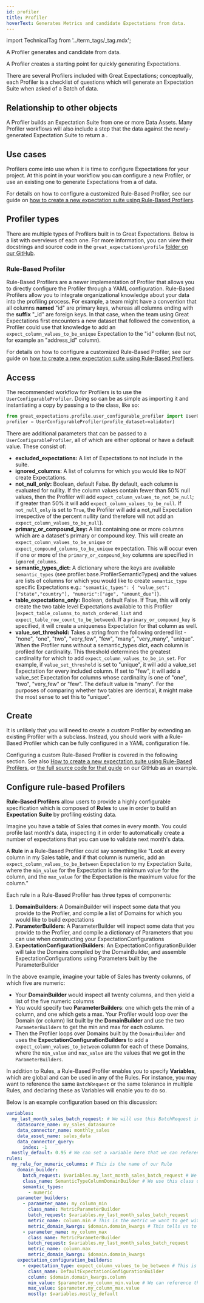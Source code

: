 ```yaml
---
id: profiler
title: Profiler
hoverText: Generates Metrics and candidate Expectations from data.
---
```


import TechnicalTag from '../term_tags/_tag.mdx';

A Profiler generates <TechnicalTag relative="../" tag="metric" text="Metrics" /> and candidate <TechnicalTag relative="../" tag="expectation" text="Expectations" /> from data.

A Profiler creates a starting point for quickly generating Expectations.

There are several Profilers included with Great Expectations; conceptually, each Profiler is a checklist of questions which will generate an Expectation Suite when asked of a Batch of data.

## Relationship to other objects

A Profiler builds an Expectation Suite from one or more Data Assets. Many Profiler workflows will also include a step that <TechnicalTag relative="../" tag="validation" text="Validates" /> the data against the newly-generated Expectation Suite to return a <TechnicalTag relative="../" tag="validation_result" text="Validation Result" />.

## Use cases

Profilers come into use when it is time to configure Expectations for your project.  At this point in your workflow you can configure a new Profiler, or use an existing one to generate Expectations from a <TechnicalTag relative="../" tag="batch" text="Batch" /> of data.

For details on how to configure a customized Rule-Based Profiler, see our guide on [how to create a new expectation suite using Rule-Based Profilers](../guides/expectations/advanced/how_to_create_a_new_expectation_suite_using_rule_based_profilers.md).

## Profiler types

There are multiple types of Profilers built in to Great Expectations.  Below is a list with overviews of each one.  For more information, you can view their docstrings and source code in the `great_expectations\profile` [folder on our GitHub](https://github.com/great-expectations/great_expectations/tree/develop/great_expectations/profile).

### Rule-Based Profiler

Rule-Based Profilers are a newer implementation of Profiler that allows you to directly configure the Profiler through a YAML configuration.  Rule-Based Profilers allow you to integrate organizational knowledge about your data into the profiling process. For example, a team might have a convention that all columns **named** "id" are primary keys, whereas all columns ending with the **suffix** "_id" are foreign keys. In that case, when the team using Great Expectations first encounters a new dataset that followed the convention, a Profiler could use that knowledge to add an `expect_column_values_to_be_unique` Expectation to the "id" column (but not, for example an "address_id" column).

For details on how to configure a customized Rule-Based Profiler, see our guide on [how to create a new expectation suite using Rule-Based Profilers](../guides/expectations/advanced/how_to_create_a_new_expectation_suite_using_rule_based_profilers.md).

## Access

The recommended workflow for Profilers is to use the `UserConfigurableProfiler`.  Doing so can be as simple as importing it and instantiating a copy by passing a <TechnicalTag relative="../" tag="validator" text="Validator" /> to the class, like so:

```python title="Python code"
from great_expectations.profile.user_configurable_profiler import UserConfigurableProfiler
profiler = UserConfigurableProfiler(profile_dataset=validator)
```

There are additional parameters that can be passed to a `UserConfigurableProfiler`, all of which are either optional or have a default value.  These consist of:

- **excluded_expectations:** A list of Expectations to not include in the suite.
- **ignored_columns:** A list of columns for which you would like to NOT create Expectations.
- **not_null_only:** Boolean, default False. By default, each column is evaluated for nullity. If the column values contain fewer than 50% null values, then the Profiler will add `expect_column_values_to_not_be_null`; if greater than 50% it will add `expect_column_values_to_be_null`. If `not_null_only` is set to `True`, the Profiler will add a not_null Expectation irrespective of the percent nullity (and therefore will not add an `expect_column_values_to_be_null`).
- **primary_or_compound_key:** A list containing one or more columns which are a dataset's primary or compound key. This will create an `expect_column_values_to_be_unique` or `expect_compound_columns_to_be_unique` expectation. This will occur even if one or more of the `primary_or_compound_key` columns are specified in `ignored_columns`.
- **semantic_types_dict:** A dictionary where the keys are available `semantic_types` (see profiler.base.ProfilerSemanticTypes) and the values are lists of columns for which you would like to create `semantic_type` specific Expectations e.g.: `"semantic_types": { "value_set": ["state","country"], "numeric":["age", "amount_due"]}`.
- **table_expectations_only:** Boolean, default False. If True, this will only create the two table level Expectations available to this Profiler (`expect_table_columns_to_match_ordered_list` and `expect_table_row_count_to_be_between`). If a `primary_or_compound_key` is specified, it will create a uniqueness Expectation for that column as well.
- **value_set_threshold:** Takes a string from the following ordered list - "none", "one", "two", "very_few", "few", "many", "very_many", "unique". When the Profiler runs without a semantic_types dict, each column is profiled for cardinality. This threshold determines the greatest cardinality for which to add `expect_column_values_to_be_in_set`. For example, if `value_set_threshold` is set to "unique", it will add a value_set Expectation for every included column. If set to "few", it will add a value_set Expectation for columns whose cardinality is one of "one", "two", "very_few" or "few". The default value is "many". For the purposes of comparing whether two tables are identical, it might make the most sense to set this to "unique".


## Create

It is unlikely that you will need to create a custom Profiler by extending an existing Profiler with a subclass.  Instead, you should work with a Rule-Based Profiler which can be fully configured in a YAML configuration file.

Configuring a custom Rule-Based Profiler is covered in the following section.  See also [How to create a new expectation suite using Rule-Based Profilers](../guides/expectations/advanced/how_to_create_a_new_expectation_suite_using_rule_based_profilers.md), or [the full source code for that guide](https://github.com/great-expectations/great_expectations/blob/develop/tests/integration/docusaurus/expectations/advanced/multi_batch_rule_based_profiler_example.py) on our GitHub as an example.

## Configure rule-based Profilers

**Rule-Based Profilers** allow users to provide a highly configurable specification which is composed of **Rules** to use in order to build an **Expectation Suite** by profiling existing data.

Imagine you have a table of Sales that comes in every month. You could profile last month's data, inspecting it in order to automatically create a number of expectations that you can use to validate next month's data.  

A **Rule** in a Rule-Based Profiler could say something like "Look at every column in my Sales table, and if that column is numeric, add an `expect_column_values_to_be_between` Expectation to my Expectation Suite, where the `min_value` for the Expectation is the minimum value for the column, and the `max_value` for the Expectation is the maximum value for the column."

Each rule in a Rule-Based Profiler has three types of components:

1. **DomainBuilders**: A DomainBuilder will inspect some data that you provide to the Profiler, and compile a list of Domains for which you would like to build expectations
1. **ParameterBuilders**: A ParameterBuilder will inspect some data that you provide to the Profiler, and compile a dictionary of Parameters that you can use when constructing your ExpectationConfigurations
1. **ExpectationConfigurationBuilders**: An ExpectationConfigurationBuilder will take the Domains compiled by the DomainBuilder, and assemble ExpectationConfigurations using Parameters built by the ParameterBuilder

In the above example, imagine your table of Sales has twenty columns, of which five are numeric:
* Your **DomainBuilder** would inspect all twenty columns, and then yield a list of the five numeric columns
* You would specify two **ParameterBuilders**: one which gets the min of a column, and one which gets a max. Your Profiler would loop over the Domain (or column) list built by the **DomainBuilder** and use the two `ParameterBuilders` to get the min and max for each column.
* Then the Profiler loops over Domains built by the `DomainBuilder` and uses the **ExpectationConfigurationBuilders** to add a `expect_column_values_to_between` column for each of these Domains, where the `min_value` and `max_value` are the values that we got in the `ParameterBuilders`.

In addition to Rules, a Rule-Based Profiler enables you to specify **Variables**, which are global and can be used in any of the Rules. For instance, you may want to reference the same `BatchRequest` or the same tolerance in multiple Rules, and declaring these as Variables will enable you to do so. 

Below is an example configuration based on this discussion:

```yaml title="YAML configuration"
variables:
  my_last_month_sales_batch_request: # We will use this BatchRequest in our DomainBuilder and both of our ParameterBuilders so we can pinpoint the data to Profile
    datasource_name: my_sales_datasource
    data_connector_name: monthly_sales
    data_asset_name: sales_data
    data_connector_query:
      index: -1
  mostly_default: 0.95 # We can set a variable here that we can reference as the `mostly` value for our expectations below
rules:
  my_rule_for_numeric_columns: # This is the name of our Rule
    domain_builder:
      batch_request: $variables.my_last_month_sales_batch_request # We use the BatchRequest that we specified in Variables above using this $ syntax
      class_name: SemanticTypeColumnDomainBuilder # We use this class of DomainBuilder so we can specify the numeric type below
      semantic_types:
        - numeric
    parameter_builders:
      - parameter_name: my_column_min
        class_name: MetricParameterBuilder
        batch_request: $variables.my_last_month_sales_batch_request
        metric_name: column.min # This is the metric we want to get with this ParameterBuilder
        metric_domain_kwargs: $domain.domain_kwargs # This tells us to use the same Domain that is gotten by the DomainBuilder. We could also put a different column name in here to get a metric for that column instead.
      - parameter_name: my_column_max
        class_name: MetricParameterBuilder
        batch_request: $variables.my_last_month_sales_batch_request
        metric_name: column.max
        metric_domain_kwargs: $domain.domain_kwargs
    expectation_configuration_builders:
      - expectation_type: expect_column_values_to_be_between # This is the name of the expectation that we would like to add to our suite
        class_name: DefaultExpectationConfigurationBuilder
        column: $domain.domain_kwargs.column
        min_value: $parameter.my_column_min.value # We can reference the Parameters created by our ParameterBuilders using the same $ notation that we use to get Variables
        max_value: $parameter.my_column_max.value
        mostly: $variables.mostly_default
```
